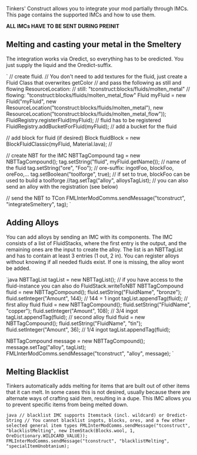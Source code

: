 Tinkers' Construct allows you to integrate your mod partially through IMCs. This page contains the supported IMCs and how to use them.

**ALL IMCs HAVE TO BE SENT DURING PREINIT**

## Melting and casting your metal in the Smeltery

The integration works via Oredict, so everything has to be oredicted. You just supply the liquid and the Oredict-suffix.

`
  // create fluid.
  // You don't need to add textures for the fluid, just create a Fluid Class that overwrites getColor
  // and pass the following as still and flowing ResourceLocation:
  // still:  "tconstruct:blocks/fluids/molten_metal"
  // flowing: "tconstruct:blocks/fluids/molten_metal_flow"
  Fluid myFluid = new Fluid("myFluid", new ResourceLocation("tconstruct:blocks/fluids/molten_metal"), new ResourceLocation("tconstruct:blocks/fluids/molten_metal_flow"));
  FluidRegistry.registerFluid(myFluid); // fluid has to be registered
  FluidRegistry.addBucketForFluid(myFluid); // add a bucket for the fluid
  
  // add block for fluid (if desired)
  Block fluidBlock = new BlockFluidClassic(myFluid, Material.lava);
  // <register block regularly>

  // create NBT for the IMC
  NBTTagCompound tag = new NBTTagCompound();
  tag.setString("fluid", myFluid.getName()); // name of the fluid
  tag.setString("ore", "Foo"); // ore-suffix: ingotFoo, blockFoo, oreFoo,...
  tag.setBoolean("toolforge", true); // if set to true, blockFoo can be used to build a toolforge
  //tag.setTag("alloy", alloysTagList); // you can also send an alloy with the registration (see below)
  
  // send the NBT to TCon
  FMLInterModComms.sendMessage("tconstruct", "integrateSmeltery", tag);
`

## Adding Alloys

You can add alloys by sending an IMC with its components. The IMC consists of a list of FluidStacks, where the first entry is the output, and the remaining ones are the input to create the alloy.
The list is an NBTTagList and has to contain at least 3 entries (1 out, 2 in).
You can register alloys without knowing if all needed fluids exist. If one is missing, the alloy wont be added.

`java
  NBTTagList tagList = new NBTTagList();
  // if you have access to the fluid-instance you can also do FluidStack.writeToNBT
  NBTTagCompound fluid = new NBTTagCompound();
  fluid.setString("FluidName", "bronze");
  fluid.setInteger("Amount", 144); // 144 = 1 ingot
  tagList.appendTag(fluid);
  // first alloy fluid
  fluid = new NBTTagCompound();
  fluid.setString("FluidName", "copper");
  fluid.setInteger("Amount", 108); // 3/4 ingot
  tagList.appendTag(fluid);
  // second alloy fluid
  fluid = new NBTTagCompound();
  fluid.setString("FluidName", "tin");
  fluid.setInteger("Amount", 36); // 1/4 ingot
  tagList.appendTag(fluid);

  NBTTagCompound message = new NBTTagCompound();
  message.setTag("alloy", tagList);
  FMLInterModComms.sendMessage("tconstruct", "alloy", message);
`

## Melting Blacklist

Tinkers automatically adds melting for items that are built out of other items that it can melt. In some cases this is not desired, usually because there are alternate ways of crafting said item, resulting in a dupe.
This IMC allows you to prevent specific items from being melted down.

`java
  // blacklist IMC supports Itemstack (incl. wildcard) or Oredict-String
  // You cannot blacklist ingots, blocks, ores, and a few other selected general item types
  FMLInterModComms.sendMessage("tconstruct", "blacklistMelting", new ItemStack(Blocks.wool, 1, OreDictionary.WILDCARD_VALUE));
  FMLInterModComms.sendMessage("tconstruct", "blacklistMelting", "specialItemUnobtanium);
`